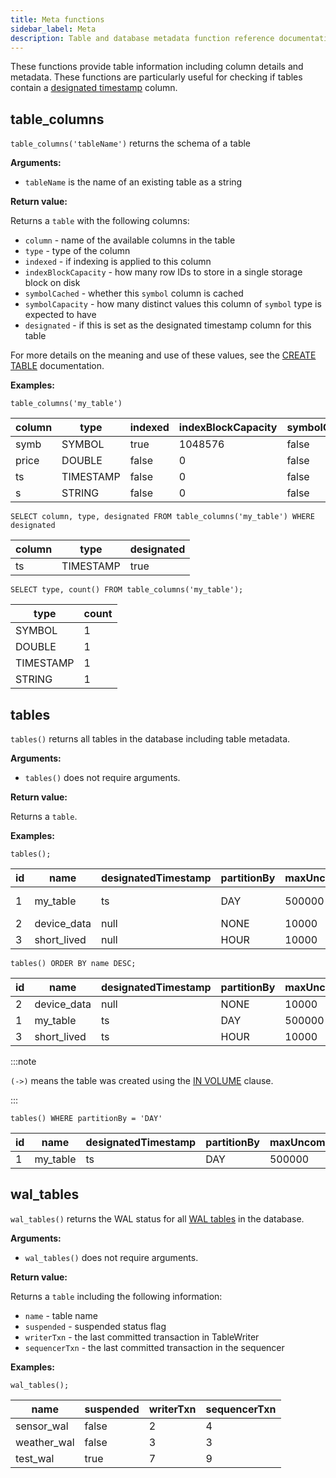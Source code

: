 ```yaml
---
title: Meta functions
sidebar_label: Meta
description: Table and database metadata function reference documentation.
---
```


These functions provide table information including column details and metadata.
These functions are particularly useful for checking if tables contain a
[designated timestamp](/docs/concept/designated-timestamp) column.

## table_columns

`table_columns('tableName')` returns the schema of a table

**Arguments:**

- `tableName` is the name of an existing table as a string

**Return value:**

Returns a `table` with the following columns:

- `column` - name of the available columns in the table
- `type` - type of the column
- `indexed` - if indexing is applied to this column
- `indexBlockCapacity` - how many row IDs to store in a single storage block on
  disk
- `symbolCached` - whether this `symbol` column is cached
- `symbolCapacity` - how many distinct values this column of `symbol` type is
  expected to have
- `designated` - if this is set as the designated timestamp column for this
  table

For more details on the meaning and use of these values, see the
[CREATE TABLE](/docs/reference/sql/create-table/) documentation.

**Examples:**

```questdb-sql title="Get all columns in a table"
table_columns('my_table')
```

| column | type      | indexed | indexBlockCapacity | symbolCached | symbolCapacity | designated |
|--------|-----------|---------|--------------------|--------------|----------------|------------|
| symb   | SYMBOL    | true    | 1048576            | false        | 256            | false      |
| price  | DOUBLE    | false   | 0                  | false        | 0              | false      |
| ts     | TIMESTAMP | false   | 0                  | false        | 0              | true       |
| s      | STRING    | false   | 0                  | false        | 0              | false      |

```questdb-sql title="Get designated timestamp column"
SELECT column, type, designated FROM table_columns('my_table') WHERE designated
```

| column | type      | designated |
|--------|-----------|------------|
| ts     | TIMESTAMP | true       |

```questdb-sql title="Get the count of column types"
SELECT type, count() FROM table_columns('my_table');
```

| type      | count |
|-----------|-------|
| SYMBOL    | 1     |
| DOUBLE    | 1     |
| TIMESTAMP | 1     |
| STRING    | 1     |

## tables

`tables()` returns all tables in the database including table metadata.

**Arguments:**

- `tables()` does not require arguments.

**Return value:**

Returns a `table`.

**Examples:**

```questdb-sql title="List all tables"
tables();
```

| id  | name        | designatedTimestamp | partitionBy | maxUncommittedRows | o3MaxLag   | walEnabled | directoryName    |
|-----|-------------|---------------------|-------------|--------------------|------------|------------|------------------|
| 1   | my_table    | ts                  | DAY         | 500000             | 30000000 0 | false      | my_table         |
| 2   | device_data | null                | NONE        | 10000              | 30000000   | false      | device_data      |
| 3   | short_lived | null                | HOUR        | 10000              | 30000000   | false      | short_lived (->) |

```questdb-sql title="All tables in reverse alphabetical order"
tables() ORDER BY name DESC;
```

| id  | name        | designatedTimestamp | partitionBy | maxUncommittedRows | o3MaxLag  | walEnabled | directoryName    |
|-----|-------------|---------------------|-------------|--------------------|-----------|------------|------------------|
| 2   | device_data | null                | NONE        | 10000              | 30000000  | false      | device_data      |
| 1   | my_table    | ts                  | DAY         | 500000             | 300000000 | false      | my_table         |
| 3   | short_lived | ts                  | HOUR        | 10000              | 30000000  | false      | short_lived (->) |


:::note

`(->)` means the table was created using the [IN VOLUME](/docs/reference/sql/create-table/#table-target-volume) clause.

:::


```questdb-sql title="All tables with a daily partitioning strategy"
tables() WHERE partitionBy = 'DAY'
```

| id  | name     | designatedTimestamp | partitionBy | maxUncommittedRows | walEnabled | directoryName |
|-----|----------|---------------------|-------------|--------------------|------------|---------------|
| 1   | my_table | ts                  | DAY         | 500000             | true       | my_table      |

## wal_tables

`wal_tables()` returns the WAL status for all [WAL tables](/docs/concept/write-ahead-log/) in the database.

**Arguments:**

- `wal_tables()` does not require arguments.

**Return value:**

Returns a `table` including the following information:

- `name` - table name
- `suspended` - suspended status flag
- `writerTxn` - the last committed transaction in TableWriter
- `sequencerTxn` - the last committed transaction in the sequencer

**Examples:**

```questdb-sql title="List all tables"
wal_tables();
```

| name        | suspended | writerTxn | sequencerTxn | 
| ----------- |-----------|-----------|--------------| 
| sensor_wal  | false     | 2         | 4            | 
| weather_wal | false     | 3         | 3            | 
| test_wal    | true      | 7         | 9            | 